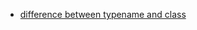 * [difference between typename and class](https://stackoverflow.com/questions/2023977/difference-of-keywords-typename-and-class-in-templates)

